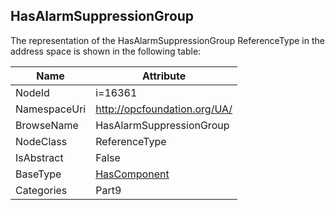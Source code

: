 <!-- objecttype -->
## HasAlarmSuppressionGroup
  
<!-- end of text -->
The representation of the HasAlarmSuppressionGroup ReferenceType in the address space is shown in the following table:  

|Name|Attribute|
|---|---|
|NodeId|i=16361|
|NamespaceUri|http://opcfoundation.org/UA/|
|BrowseName|HasAlarmSuppressionGroup|
|NodeClass|ReferenceType|
|IsAbstract|False|
|BaseType|[HasComponent](../../../Part3/ReferenceTypes/HasComponent/readme.md)|
|Categories|Part9|

